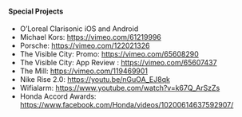 #### Special Projects
- O’Loreal Clarisonic iOS and Android
- Michael Kors: https://vimeo.com/61219996
- Porsche: https://vimeo.com/122021326
- The Visible City: Promo: https://vimeo.com/65608290
- The Visible City: App Review : https://vimeo.com/65607437
- The Mill: https://vimeo.com/119469901
- Nike Rise 2.0: https://youtu.be/nGuOA_EJ8qk
- Wifialarm: https://www.youtube.com/watch?v=k67Q_ArSzZs
- Honda Accord Awards: https://www.facebook.com/Honda/videos/10200614637592907/
